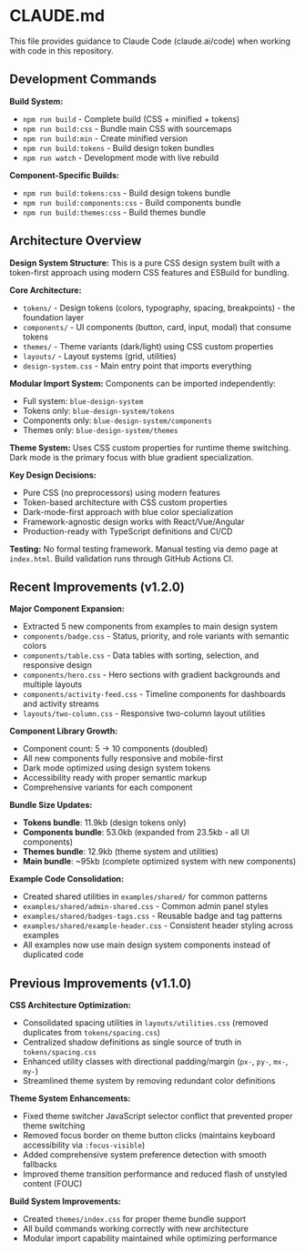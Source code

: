 # CLAUDE.md

This file provides guidance to Claude Code (claude.ai/code) when working with code in this repository.

## Development Commands

**Build System:**
- `npm run build` - Complete build (CSS + minified + tokens)
- `npm run build:css` - Bundle main CSS with sourcemaps  
- `npm run build:min` - Create minified version
- `npm run build:tokens` - Build design token bundles
- `npm run watch` - Development mode with live rebuild

**Component-Specific Builds:**
- `npm run build:tokens:css` - Build design tokens bundle
- `npm run build:components:css` - Build components bundle
- `npm run build:themes:css` - Build themes bundle

## Architecture Overview

**Design System Structure:**
This is a pure CSS design system built with a token-first approach using modern CSS features and ESBuild for bundling.

**Core Architecture:**
- `tokens/` - Design tokens (colors, typography, spacing, breakpoints) - the foundation layer
- `components/` - UI components (button, card, input, modal) that consume tokens
- `themes/` - Theme variants (dark/light) using CSS custom properties
- `layouts/` - Layout systems (grid, utilities)
- `design-system.css` - Main entry point that imports everything

**Modular Import System:**
Components can be imported independently:
- Full system: `blue-design-system`
- Tokens only: `blue-design-system/tokens`
- Components only: `blue-design-system/components` 
- Themes only: `blue-design-system/themes`

**Theme System:**
Uses CSS custom properties for runtime theme switching. Dark mode is the primary focus with blue gradient specialization.

**Key Design Decisions:**
- Pure CSS (no preprocessors) using modern features
- Token-based architecture with CSS custom properties
- Dark-mode-first approach with blue color specialization
- Framework-agnostic design works with React/Vue/Angular
- Production-ready with TypeScript definitions and CI/CD

**Testing:**
No formal testing framework. Manual testing via demo page at `index.html`. Build validation runs through GitHub Actions CI.

## Recent Improvements (v1.2.0)

**Major Component Expansion:**
- Extracted 5 new components from examples to main design system
- `components/badge.css` - Status, priority, and role variants with semantic colors
- `components/table.css` - Data tables with sorting, selection, and responsive design
- `components/hero.css` - Hero sections with gradient backgrounds and multiple layouts
- `components/activity-feed.css` - Timeline components for dashboards and activity streams
- `layouts/two-column.css` - Responsive two-column layout utilities

**Component Library Growth:**
- Component count: 5 → 10 components (doubled)
- All new components fully responsive and mobile-first
- Dark mode optimized using design system tokens
- Accessibility ready with proper semantic markup
- Comprehensive variants for each component

**Bundle Size Updates:**
- **Tokens bundle**: 11.9kb (design tokens only)
- **Components bundle**: 53.0kb (expanded from 23.5kb - all UI components)
- **Themes bundle**: 12.9kb (theme system and utilities)  
- **Main bundle**: ~95kb (complete optimized system with new components)

**Example Code Consolidation:**
- Created shared utilities in `examples/shared/` for common patterns
- `examples/shared/admin-shared.css` - Common admin panel styles
- `examples/shared/badges-tags.css` - Reusable badge and tag patterns
- `examples/shared/example-header.css` - Consistent header styling across examples
- All examples now use main design system components instead of duplicated code

## Previous Improvements (v1.1.0)

**CSS Architecture Optimization:**
- Consolidated spacing utilities in `layouts/utilities.css` (removed duplicates from `tokens/spacing.css`)
- Centralized shadow definitions as single source of truth in `tokens/spacing.css`
- Enhanced utility classes with directional padding/margin (`px-`, `py-`, `mx-`, `my-`)
- Streamlined theme system by removing redundant color definitions

**Theme System Enhancements:**
- Fixed theme switcher JavaScript selector conflict that prevented proper theme switching
- Removed focus border on theme button clicks (maintains keyboard accessibility via `:focus-visible`)
- Added comprehensive system preference detection with smooth fallbacks
- Improved theme transition performance and reduced flash of unstyled content (FOUC)

**Build System Improvements:**
- Created `themes/index.css` for proper theme bundle support
- All build commands working correctly with new architecture
- Modular import capability maintained while optimizing performance